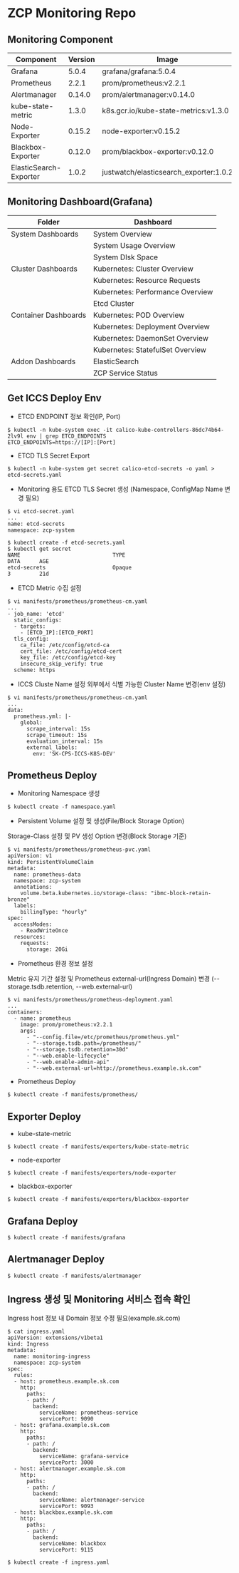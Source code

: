 # ZCP Monitoring Repo

## Monitoring Component 

| Component        | Version           | Image  |
| ------------- |-------------|-----|
|Grafana| 5.0.4 |grafana/grafana:5.0.4
|Prometheus|  2.2.1 |prom/prometheus:v2.2.1
|Alertmanager|  0.14.0  |prom/alertmanager:v0.14.0
|kube-state-metric| 1.3.0 |k8s.gcr.io/kube-state-metrics:v1.3.0
|Node-Exporter| 0.15.2  |node-exporter:v0.15.2
|Blackbox-Exporter| 0.12.0  |prom/blackbox-exporter:v0.12.0
|ElasticSearch-Exporter| 1.0.2  |justwatch/elasticsearch_exporter:1.0.2

## Monitoring Dashboard(Grafana)

| Folder| Dashboard        | 
|------------- |-------------|
|System Dashboards| System Overview |Worker Node System Metric 지표|
||System Usage Overview|  
||System DIsk Space|  
|Cluster Dashboards |Kubernetes: Cluster Overview |
||Kubernetes: Resource Requests|
||Kubernetes: Performance Overview|
||Etcd Cluster|
|Container Dashboards|Kubernetes: POD Overview  |
||Kubernetes: Deployment Overview|
||Kubernetes: DaemonSet Overview|
||Kubernetes: StatefulSet Overview|
|Addon Dashboards|ElasticSearch|
||ZCP Service Status|
## Get ICCS Deploy Env 

* ETCD ENDPOINT 정보 확인(IP, Port)

```
$ kubectl -n kube-system exec -it calico-kube-controllers-86dc74b64-2lv9l env | grep ETCD_ENDPOINTS
ETCD_ENDPOINTS=https://[IP]:[Port]
```

* ETCD TLS Secret Export 
```
$ kubectl -n kube-system get secret calico-etcd-secrets -o yaml > etcd-secrets.yaml
```

* Monitoring 용도 ETCD TLS Secret 생성 (Namespace, ConfigMap Name 변경 필요)
```
$ vi etcd-secret.yaml
...
name: etcd-secrets
namespace: zcp-system

$ kubectl create -f etcd-secrets.yaml
$ kubectl get secret
NAME                             TYPE                                  DATA      AGE
etcd-secrets                     Opaque                                3         21d
```

* ETCD Metric 수집 설정
```
$ vi manifests/prometheus/prometheus-cm.yaml
...
- job_name: 'etcd'
  static_configs:
  - targets:
    - [ETCD_IP]:[ETCD_PORT]
  tls_config:
    ca_file: /etc/config/etcd-ca
    cert_file: /etc/config/etcd-cert
    key_file: /etc/config/etcd-key
    insecure_skip_verify: true
  scheme: https
```

* ICCS Cluste Name 설정
외부에서 식별 가능한 Cluster Name 변경(env 설정)
```
$ vi manifests/prometheus/prometheus-cm.yaml
...
data:
  prometheus.yml: |-
    global:
      scrape_interval: 15s
      scrape_timeout: 15s
      evaluation_interval: 15s
      external_labels:
        env: 'SK-CPS-ICCS-K8S-DEV'
```

## Prometheus Deploy

* Monitoring Namespace 생성
```
$ kubectl create -f namespace.yaml
```

* Persistent Volume 설정 및 생성(File/Block Storage Option)

Storage-Class 설정 및 PV 생성 Option 변경(Block Storage 기준)
```
$ vi manifests/prometheus/prometheus-pvc.yaml
apiVersion: v1
kind: PersistentVolumeClaim
metadata:
  name: prometheus-data
  namespace: zcp-system
  annotations:
    volume.beta.kubernetes.io/storage-class: "ibmc-block-retain-bronze"
  labels:
    billingType: "hourly"
spec:
  accessModes:
    - ReadWriteOnce
  resources:
    requests:
      storage: 20Gi
```

* Prometheus 환경 정보 설정

Metric 유지 기간 설정 및 Prometheus external-url(Ingress Domain) 변경 (--storage.tsdb.retention, --web.external-url)
```
$ vi manifests/prometheus/prometheus-deployment.yaml
...
containers:
  - name: prometheus
    image: prom/prometheus:v2.2.1
    args:
      - "--config.file=/etc/prometheus/prometheus.yml"
      - "--storage.tsdb.path=/prometheus/"
      - "--storage.tsdb.retention=30d"
      - "--web.enable-lifecycle"
      - "--web.enable-admin-api"
      - "--web.external-url=http://prometheus.example.sk.com"
```
* Prometheus Deploy

```
$ kubectl create -f manifests/prometheus/
```


## Exporter Deploy
* kube-state-metric
```
$ kubectl create -f manifests/exporters/kube-state-metric
```
* node-exporter
```
$ kubectl create -f manifests/exporters/node-exporter
```
* blackbox-exporter
```
$ kubectl create -f manifests/exporters/blackbox-exporter
```

## Grafana Deploy
```
$ kubectl create -f manifests/grafana
```

## Alertmanager Deploy
```
$ kubectl create -f manifests/alertmanager
```

## Ingress 생성 및 Monitoring 서비스 접속 확인
Ingress host 정보 내 Domain 정보 수정 필요(example.sk.com)
```
$ cat ingress.yaml 
apiVersion: extensions/v1beta1
kind: Ingress
metadata:
  name: monitoring-ingress
  namespace: zcp-system
spec:
  rules:
  - host: prometheus.example.sk.com
    http:
      paths:
      - path: /
        backend:
          serviceName: prometheus-service
          servicePort: 9090
  - host: grafana.example.sk.com
    http:
      paths:
      - path: /
        backend:
          serviceName: grafana-service
          servicePort: 3000
  - host: alertmanager.example.sk.com
    http:
      paths:
      - path: /
        backend:
          serviceName: alertmanager-service
          servicePort: 9093
  - host: blackbox.example.sk.com
    http:
      paths:
      - path: /
        backend:
          serviceName: blackbox
          servicePort: 9115

$ kubectl create -f ingress.yaml
```
